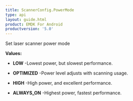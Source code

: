 ```yaml
---
title: ScannerConfig.PowerMode
type: api
layout: guide.html
product: EMDK For Android
productversion: '5.0'
---
```



Set laser scanner power mode

**Values:**

* **LOW** -Lowest power, but slowest performance.

* **OPTIMIZED** -Power level adjusts with scanning usage.

* **HIGH** -High power, and excellent performance.

* **ALWAYS_ON** -Highest power, fastest performance.


